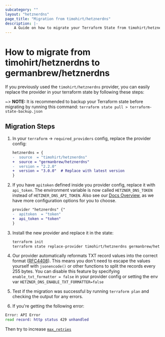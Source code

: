 ```yaml
---
subcategory: ""
layout: "hetznerdns"
page_title: "Migration from timohirt/hetznerdns"
description: |-
    A Guide on how to migrate your Terraform State from timohirt/hetznerdns to germanbrew/hetznerdns
---
```


# How to migrate from timohirt/hetznerdns to germanbrew/hetznerdns

If you previously used the `timohirt/hetznerdns` provider, you can easily replace the provider in your terraform state by following these steps:

~> **NOTE:** It is recommended to backup your Terraform state before migrating by running this command: `terraform state pull > terraform-state-backup.json`

## Migration Steps

1. In your `terraform` -> `required_providers` config, replace the provider config:

    ```diff
    hetznerdns = {
    -  source  = "timohirt/hetznerdns"
    +  source = "germanbrew/hetznerdns"
    -  version = "2.2.0"
    +  version = "3.0.0"  # Replace with latest version
    }
    ```

2. If you have `apitoken` defined inside you provider config, replace it with `api_token`. The environment variable is now called `HETZNER_DNS_TOKEN` instead of `HETZNER_DNS_API_TOKEN`.
   Also see our [Docs Overview](https://registry.terraform.io/providers/germanbrew/hetznerdns/latest/docs#schema), as we have more configuration options for you to choose.

    ```diff
    provider "hetznerdns" {"
    -  apitoken  = "token"
    +  api_token = "token"
    }
    ```

3. Install the new provider and replace it in the state:

    ```sh
    terraform init
    terraform state replace-provider timohirt/hetznerdns germanbrew/hetznerdns
    ```

4. Our provider automatically reformats TXT record values into the correct format ([RFC4408](https://datatracker.ietf.org/doc/html/rfc4408#section-3.1.3)).
   This means you don't need to escape the values yourself with `jsonencode()` or other functions to split the records every 255 bytes.
   You can disable this feature by specifying `enable_txt_formatter = false` in your provider config or setting the env var `HETZNER_DNS_ENABLE_TXT_FORMATTER=false`

5. Test if the migration was successful by running `terraform plan` and checking the output for any errors.

6. If you're getting the following error:
  ```bash
  Error: API Error
  read record: http status 429 unhandled
  ```
  Then try to increase [`max_retries`](https://registry.terraform.io/providers/germanbrew/hetznerdns/latest/docs#max_retries-1)
